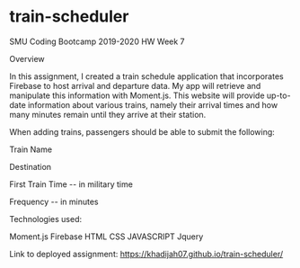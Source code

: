 # train-scheduler

SMU Coding Bootcamp 2019-2020 HW Week 7

Overview

In this assignment, I created a train schedule application that incorporates Firebase to host arrival and departure data. My app will retrieve and manipulate this information with Moment.js. This website will provide up-to-date information about various trains, namely their arrival times and how many minutes remain until they arrive at their station.



When adding trains, passengers should be able to submit the following:


Train Name


Destination


First Train Time -- in military time


Frequency -- in minutes



Technologies used:

Moment.js
Firebase
HTML
CSS
JAVASCRIPT
Jquery

Link to deployed assignment: https://khadijah07.github.io/train-scheduler/
